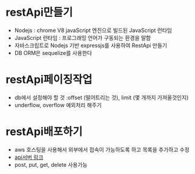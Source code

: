 # restApi만들기
- Nodejs : chrome V8 javaScript 엔진으로 빌드된 JavaScript 런타임
- JavaScript 런타임 : 프로그래밍 언어가 구동되는 환경을 말함
- 자바스크립트로 Nodejs 기반 expressjs를 사용하여 RestApi 만들기
- DB ORM은 sequelize를 사용한다

# restApi페이징작업
- db에서 설정해야 할 것 :offset (떨어트리는 것), limit (몇 개까지 가져올것인지)
- underflow, overflow 예외처리 해주기

# restApi배포하기
- aws 호스팅을 사용해서 외부에서 접속이 가능하도록 하고 목록을 추가하고 수정
- [api서버 링크](http://13.124.194.108:3000/user)  
- post, put, get, delete 사용가능
